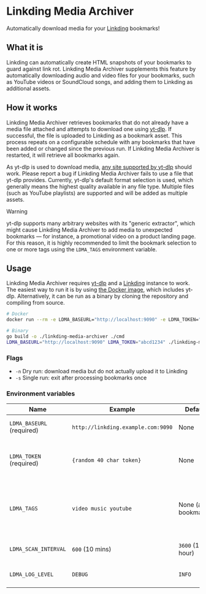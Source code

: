# Linkding Media Archiver

Automatically download media for your [Linkding](https://linkding.link/) bookmarks!

## What it is

Linkding can automatically create HTML snapshots of your bookmarks to guard against link rot. Linkding Media Archiver supplements this feature by automatically downloading audio and video files for your bookmarks, such as YouTube videos or SoundCloud songs, and adding them to Linkding as additional assets.

## How it works

Linkding Media Archiver retrieves bookmarks that do not already have a media file attached and attempts to download one using [yt-dlp](https://github.com/yt-dlp/yt-dlp). If successful, the file is uploaded to Linkding as a bookmark asset. This process repeats on a configurable schedule with any bookmarks that have been added or changed since the previous run. If Linkding Media Archiver is restarted, it will retrieve all bookmarks again.

As yt-dlp is used to download media, [any site supported by yt-dlp](https://github.com/yt-dlp/yt-dlp/blob/master/supportedsites.md) should work. Please report a bug if Linkding Media Archiver fails to use a file that yt-dlp provides. Currently, yt-dlp's default format selection is used, which generally means the highest quality available in any file type. Multiple files (such as YouTube playlists) are supported and will be added as multiple assets.

> [!WARNING]
> yt-dlp supports many arbitrary websites with its "generic extractor", which might cause Linkding Media Archiver to add media to unexpected bookmarks — for instance, a promotional video on a product landing page. For this reason, it is highly recommended to limit the bookmark selection to one or more tags using the `LDMA_TAGS` environment variable.

## Usage

Linkding Media Archiver requires [yt-dlp](https://github.com/yt-dlp/yt-dlp) and a [Linkding](https://linkding.link/) instance to work. The easiest way to run it is by using [the Docker image](https://hub.docker.com/r/proog/linkding-media-archiver), which includes yt-dlp. Alternatively, it can be run as a binary by cloning the repository and compiling from source.

```sh
# Docker
docker run --rm -e LDMA_BASEURL="http://localhost:9090" -e LDMA_TOKEN="abcd1234" proog/linkding-media-archiver [-n] [-s]

# Binary
go build -o ./linkding-media-archiver ./cmd
LDMA_BASEURL="http://localhost:9090" LDMA_TOKEN="abcd1234" ./linkding-media-archiver [-n] [-s]
```

### Flags

- `-n` Dry run: download media but do not actually upload it to Linkding
- `-s` Single run: exit after processing bookmarks once

### Environment variables

| Name                      | Example                            | Default              | Description                                                                 |
| ------------------------- | ---------------------------------- | -------------------- | --------------------------------------------------------------------------- |
| `LDMA_BASEURL` (required) | `http://linkding.example.com:9090` | None                 | Base URL of your Linkding instance                                          |
| `LDMA_TOKEN` (required)   | `{random 40 char token}`           | None                 | Auth token from the Linkding integration page                               |
| `LDMA_TAGS`               | `video music youtube`              | None (all bookmarks) | Only process bookmarks with any of these tags (space separated, omit the #) |
| `LDMA_SCAN_INTERVAL`      | `600` (10 mins)                    | `3600` (1 hour)      | Schedule to check for new bookmarks                                         |
| `LDMA_LOG_LEVEL`          | `DEBUG`                            | `INFO`               | Log level, useful for troubleshooting                                       |

